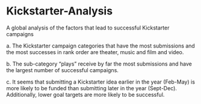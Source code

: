 # Kickstarter-Analysis
A global analysis of the factors that lead to successful Kickstarter campaigns

a.	The Kickstarter campaign categories that have the most submissions and the most successes in rank order are theater, music and film and video.

b.	The sub-category “plays” receive by far the most submissions and have the largest number of successful campaigns. 

c.	It seems that submitting a Kickstarter idea earlier in the year (Feb-May) is more likely to be funded than submitting later in the year (Sept-Dec). Additionally, lower goal targets are more likely to be successful. 

